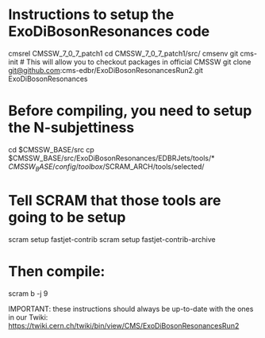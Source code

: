 Instructions to setup the ExoDiBosonResonances code
========

cmsrel CMSSW_7_0_7_patch1
cd CMSSW_7_0_7_patch1/src/
cmsenv
git cms-init # This will allow you to checkout packages in official CMSSW
git clone git@github.com:cms-edbr/ExoDiBosonResonancesRun2.git ExoDiBosonResonances
# Before compiling, you need to setup the N-subjettiness
cd $CMSSW_BASE/src
cp $CMSSW_BASE/src/ExoDiBosonResonances/EDBRJets/tools/* $CMSSW_BASE/config/toolbox/$SCRAM_ARCH/tools/selected/
# Tell SCRAM that those tools are going to be setup
scram setup fastjet-contrib
scram setup fastjet-contrib-archive
# Then compile:
scram b -j 9

IMPORTANT: these instructions should always be up-to-date with the ones in our Twiki:
https://twiki.cern.ch/twiki/bin/view/CMS/ExoDiBosonResonancesRun2
